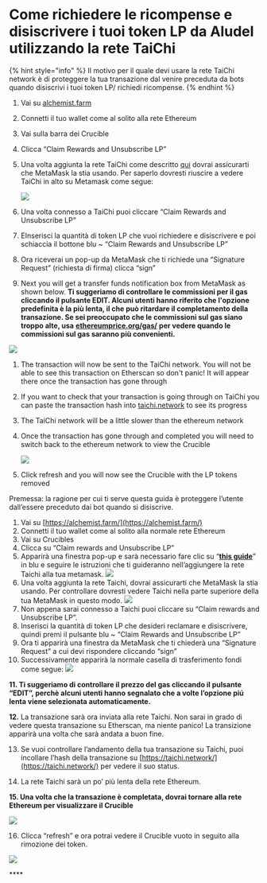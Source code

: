 # Come richiedere le ricompense e disiscrivere i tuoi token LP da Aludel utilizzando la rete TaiChi



{% hint style="info" %}
Il motivo per il quale devi usare la rete TaiChi network è di proteggere la tua transazione dal venire preceduta da bots quando disiscrivi i tuoi token LP/ richiedi ricompense. 
{% endhint %}

1. Vai su [alchemist.farm](https://alchemist.farm)
2. Connetti il tuo wallet come al solito alla rete Ethereum
3. Vai sulla barra dei Crucible
4. Clicca “Claim Rewards and Unsubscribe LP” 
5. Una volta aggiunta la rete TaiChi come descritto [qui](https://github.com/Taichi-Network/docs/blob/master/sendPriveteTx_tutorial.md) dovrai assicurarti che MetaMask la stia usando. Per saperlo dovresti riuscire a vedere TaiChi in alto su Metamask come segue:

   ![](https://i.imgur.com/kszVVbq.png)

6. Una volta connesso a TaiChi puoi cliccare “Claim Rewards and Unsubscribe LP”
7. EInserisci la quantità di token LP che vuoi richiedere e disiscrivere e poi schiaccia il bottone blu   ~ “Claim Rewards and Unsubscribe LP”
8. Ora riceverai un pop-up da MetaMask che ti richiede una “Signature Request” \(richiesta di firma\) clicca “sign”
9. Next you will get a transfer funds notification box from MetaMask as shown below. **Ti suggeriamo di controllare le commissioni per il gas cliccando il pulsante EDIT. Alcuni utenti hanno riferito che l'opzione predefinita è la più lenta, il che può ritardare il completamento della transazione. Se sei preoccupato che le commissioni sul gas siano troppo alte, usa** [**ethereumprice.org/gas/**](https://ethereumprice.org/gas/) **per vedere quando le commissioni sul gas saranno più convenienti.**

![](https://i.imgur.com/FKnztJS.png)

1. The transaction will now be sent to the TaiChi network. You will not be able to see this transaction on Etherscan so don't panic! It will appear there once the transaction has gone through
2. If you want to check that your transaction is going through on TaiChi you can paste the transaction hash into [taichi.network](https://taichi.network/) to see its progress
3. The TaiChi network will be a little slower than the ethereum network
4. Once the transaction has gone through and completed you will need to switch back to the ethereum network to view the Crucible

   ![](https://i.imgur.com/fcPY6Zp.png) 

5. Click refresh and you will now see the Crucible with the LP tokens removed



Premessa: la ragione per cui ti serve questa guida è proteggere l’utente dall’essere preceduto dai bot quando si disiscrive.

1. Vai su [https://alchemist.farm/](https://alchemist.farm/)
2. Connetti il tuo wallet come al solito alla normale rete Ethereum
3. Vai su Crucibles
4. Clicca su “Claim rewards and Unsubscribe LP”
5. Apparirà una finestra pop-up e sarà necessario fare clic su “[**this guide**](https://github.com/Taichi-Network/docs/blob/master/sendPriveteTx_tutorial.md)” in blu e seguire le istruzioni che ti guideranno nell’aggiungere la rete Taichi alla tua metamask.  ![](https://i.imgur.com/DobQofv.png)
6. Una volta aggiunta la rete Taichi, dovrai assicurarti che MetaMask la stia usando. Per controllare dovresti vedere Taichi nella parte superiore della tua MetaMask in questo modo.  ![](https://i.imgur.com/7ikfToc.png)
7. Non appena sarai connesso a Taichi puoi cliccare su “Claim rewards and Unsubscribe LP”.
8. Inserisci la quantità di token LP che desideri reclamare e disiscrivere, quindi premi il pulsante blu ~ “Claim Rewards and Unsubscribe LP”
9. Ora ti apparirà una finestra da MetaMask che ti chiederà una “Signature Request” a cui devi rispondere cliccando “sign”
10. Successivamente apparirà la normale casella di trasferimento fondi come segue:  ![](https://i.imgur.com/OxQx4Ib.png)

**11. Ti suggeriamo di controllare il prezzo del gas cliccando il pulsante “EDIT”, perchè alcuni utenti hanno segnalato che a volte l’opzione piú lenta viene selezionata automaticamente.**

**12.** La transazione sarà ora inviata alla rete Taichi. Non sarai in grado di vedere questa transazione su Etherscan, ma niente panico! La transizione apparirà una volta che sarà andata a buon fine.

13. Se vuoi controllare l’andamento della tua transazione su Taichi, puoi incollare l’hash della transazione su [https://taichi.network/](https://taichi.network/) per vedere il suo status.

14. La rete Taichi sarà un po’ più lenta della rete Ethereum.

**15. Una volta che la transazione è completata, dovrai tornare alla rete Ethereum per visualizzare il Crucible**

![](https://i.imgur.com/fkUmWBV.png)

16. Clicca “refresh” e ora potrai vedere il Crucible vuoto in seguito alla rimozione dei token.

![](https://i.imgur.com/1qYnaqi.png)

\*\*\*\*


